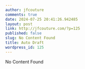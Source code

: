 ```yaml
---
author: jfcouture
comments: true
date: 2024-07-25 20:41:26.942485
layout: post
link: http://jfcouture.com/?p=125
published: false
slug: No Content Found
title: Auto Draft
wordpress_id: 125
---
```


No Content Found
